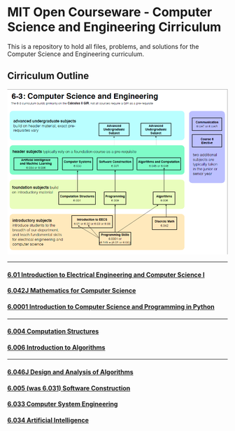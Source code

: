 # MIT Open Courseware - Computer Science and Engineering Cirriculum
This is a repository to hold all files, problems, and solutions for the Computer Science and Engineering curriculum.


## Cirriculum Outline
![Cirriculum Diagram](https://github.com/alokbya/MIT-OCW-CSENG/blob/master/images/cse-cirriculum-diagram.png?raw=true)

----

#### [6.01 Introduction to Electrical Engineering and Computer Science I](https://ocw.mit.edu/courses/electrical-engineering-and-computer-science/6-01sc-introduction-to-electrical-engineering-and-computer-science-i-spring-2011/)

#### [6.042J Mathematics for Computer Science](https://ocw.mit.edu/courses/electrical-engineering-and-computer-science/6-042j-mathematics-for-computer-science-spring-2015/)

#### [6.0001 Introduction to Computer Science and Programming in Python](https://ocw.mit.edu/courses/electrical-engineering-and-computer-science/6-0001-introduction-to-computer-science-and-programming-in-python-fall-2016/)

----

#### [6.004 Computation Structures](https://ocw.mit.edu/courses/electrical-engineering-and-computer-science/6-004-computation-structures-spring-2017/)

#### [6.006 Introduction to Algorithms](https://ocw.mit.edu/courses/electrical-engineering-and-computer-science/6-006-introduction-to-algorithms-fall-2011/)

---


#### [6.046J Design and Analysis of Algorithms](https://ocw.mit.edu/courses/electrical-engineering-and-computer-science/6-046j-design-and-analysis-of-algorithms-spring-2015/)

#### [6.005 (was 6.031) Software Construction](https://ocw.mit.edu/courses/electrical-engineering-and-computer-science/6-005-software-construction-spring-2016/)

#### [6.033 Computer System Engineering](https://ocw.mit.edu/courses/electrical-engineering-and-computer-science/6-033-computer-system-engineering-spring-2018/)

#### [6.034 Artificial Intelligence](https://ocw.mit.edu/courses/electrical-engineering-and-computer-science/6-034-artificial-intelligence-fall-2010/)
